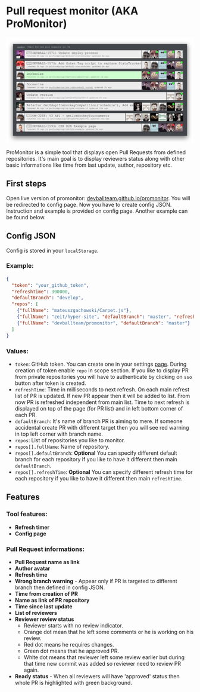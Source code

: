 Pull request monitor (AKA ProMonitor)
===

![promonitor screenshot](promonitor_screenshot.png)

ProMonitor is a simple tool that displays open Pull Requests from defined repositories.  It's main goal is to display reviewers status along with other basic informations like time from last update, author, repository etc.

First steps
---

Open live version of promonitor: [devballteam.github.io/promonitor](https://devballteam.github.io/promonitor).  You will be redirected to config page.  Now you have to create config JSON.  Instruction and example is provided on config page.  Another example can be found below.

Config JSON
---

Config is stored in your `localStorage`.

### Example:

```JSON
{
  "token": "your_github_token",
  "refreshTime": 300000,
  "defaultBranch": "develop",
  "repos": [
    {"fullName": "mateuszgachowski/Carpet.js"},
    {"fullName": "zeit/hyper-site", "defaultBranch": "master", "refreshTime": 1200000},
    {"fullName": "devballteam/promonitor", "defaultBranch": "master"}
  ]
}
```

### Values:

- `token`: GitHub token.  You can create one in your settings [page](https://github.com/settings/tokens).  During creation of token enable `repo` in scope section.  If you like to display PR from private repositories you will have to authenticate by clicking on `sso` button after token is created.
- `refreshTime`: Time in milliseconds to next refresh.  On each main refrest list of PR is updated.  If new PR appear then it will be added to list.  From now PR is refreshed independent from main list.  Time to next refresh is displayed on top of the page (for PR list) and in left bottom corner of each PR.
- `defaultBranch`: It's name of branch PR is aiming to mere.  If someone accidental create PR with different target then you will see red warning in top left corner with branch name.
- `repos`: List of repositories you like to monitor.
- `repos[].fullName`: Name of repository.
- `repos[].defaultBranch`: **Optional** You can specify different default branch for each repository if you like to have it different then main `defaultBranch`.
- `repos[].refreshTime`: **Optional** You can specify different refresh time for each repository if you like to have it different then main `refreshTime`.

Features
---

### Tool features:

- **Refresh timer**
- **Config page**

### Pull Request informations:

- **Pull Request name as link**
- **Author avatar**
- **Refresh time**
- **Wrong branch warning** - Appear only if PR is targeted to different branch then defined in config JSON.
- **Time from creation of PR**
- **Name as link of PR repository**
- **Time since last update**
- **List of reviewers**
- **Reviewer review status**
  - Reviewer starts with no review indicator.
  - Orange dot mean that he left some comments or he is working on his review.
  - Red dot means he requires changes.
  - Green dot means that he approved PR.
  - White dot means that reviewer left some review earlier but during that time new commit was added so reviewer need to review PR again.
- **Ready status** - When all reviewers will have 'approved' status then whole PR is highlighted with green background.
